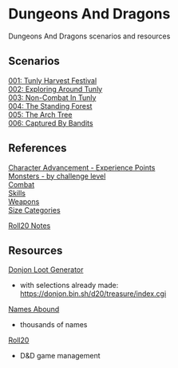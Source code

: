# Dungeons And Dragons

Dungeons And Dragons scenarios and resources

## Scenarios

[001: Tunly Harvest Festival](/Scenarios/001_Tunly_Harvest_Festival.md)  
[002: Exploring Around Tunly](/Scenarios/002_Exploring_Around_Tunly.md)  
[003: Non-Combat In Tunly](/Scenarios/003_Non_Combat_In_Tunly.md)  
[004: The Standing Forest](/Scenarios/004_The_Standing_Forest.md)  
[005: The Arch Tree](/Scenarios/005_The_Arch_Tree.md)  
[006: Captured By Bandits](/Scenarios/006_Captured_By_Bandits.md)  

## References

[Character Advancement - Experience Points](/Reference/experience_points.md)  
[Monsters - by challenge level](/Reference/monsters_by_challenge.md)  
[Combat](/Reference/combat.md)  
[Skills](/Reference/skills.md)  
[Weapons](/Reference/weapons.md)  
[Size Categories](/References/size_categories.md)  

[Roll20 Notes](/References/roll20.md)  

## Resources

[Donjon Loot Generator](https://donjon.bin.sh/d20/treasure/)
- with selections already made: https://donjon.bin.sh/d20/treasure/index.cgi

[Names Abound](http://namesabound.com/)
- thousands of names

[Roll20](https://app.roll20.net/)
- D&D game management